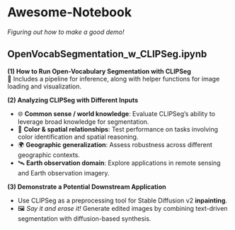 # Awesome-Notebook
*Figuring out how to make a good demo!*

## OpenVocabSegmentation_w_CLIPSeg.ipynb
**(1) How to Run Open-Vocabulary Segmentation with CLIPSeg**  
🚀 Includes a pipeline for inference, along with helper functions for image loading and visualization.  

**(2) Analyzing CLIPSeg with Different Inputs**  
- 🌐 **Common sense / world knowledge**: Evaluate CLIPSeg’s ability to leverage broad knowledge for segmentation.  
- 🎨 **Color & spatial relationships**: Test performance on tasks involving color identification and spatial reasoning.  
- 🌍 **Geographic generalization**: Assess robustness across different geographic contexts.  
- 🛰️ **Earth observation domain**: Explore applications in remote sensing and Earth observation imagery.  

**(3) Demonstrate a Potential Downstream Application**  
- Use CLIPSeg as a preprocessing tool for Stable Diffusion v2 **inpainting**.  
- 🖼️ *Say it and erase it!* Generate edited images by combining text-driven segmentation with diffusion-based synthesis.
